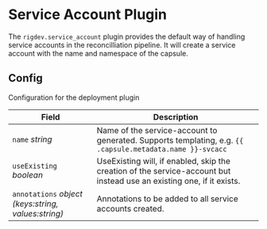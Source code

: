# Service Account Plugin
The `rigdev.service_account` plugin provides the default way of handling service accounts in the reconcilliation pipeline. It will create a service account with the name and namespace of the capsule.

## Config



Configuration for the deployment plugin

| Field | Description |
| --- | --- |
| `name` _string_ | Name of the service-account to generated. Supports templating, e.g. `{{ .capsule.metadata.name }}-svcacc` |
| `useExisting` _boolean_ | UseExisting will, if enabled, skip the creation of the service-account but instead use an existing one, if it exists. |
| `annotations` _object (keys:string, values:string)_ | Annotations to be added to all service accounts created. |



